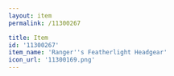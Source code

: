 ```yaml
---
layout: item
permalink: /11300267

title: Item
id: '11300267'
item_name: 'Ranger''s Featherlight Headgear'
icon_url: '11300169.png'
---
```

